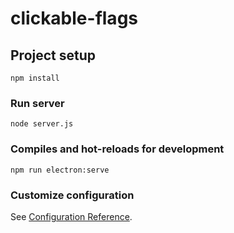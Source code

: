 # clickable-flags

## Project setup
```
npm install
```

### Run server
```
node server.js
```

### Compiles and hot-reloads for development
```
npm run electron:serve
```

### Customize configuration
See [Configuration Reference](https://cli.vuejs.org/config/).
